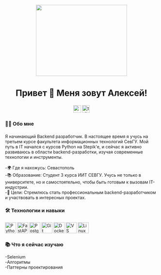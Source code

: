 <br clear="both">

<div align="center">
  <img height="234" width="300" src="https://i.pinimg.com/originals/f0/f0/d9/f0f0d932d6e39c7af5aa305cbd8da735.gif"  />
</div>


###

<h1 align="center">Привет 👋 Меня зовут Алексей!</h1>

###

<p align="center">
  <a href="mailto:aleksejparhomenko14192@gmail.com" target="_blank" style="text-decoration: none;">
    <img src="https://img.shields.io/badge/gmail-red" height="25" alt="yandex logo" />
  </a><a href="https://t.me/alex_pr1337" target="_blank" style="text-decoration: none;">
    <img src="https://img.shields.io/badge/Telegram-26A5E4?style=flat&logo=telegram&logoColor=white" height="25" alt="telegram logo" />
  </a>
</p>

###

###

<h3 align="left">👩‍💻  Обо мне</h3>

###

<p align="left">Я начинающий Backend разработчик. В настоящее время я учусь на третьем курсе факультета информационных технологий СевГУ. Мой путь в IT начался с курсов Python на Stepik'e, и сейчас я активно развиваюсь в области backend-разработки, изучая современные технологии и инструменты.<br><br>-🌍 Где я нахожусь: Севастополь<br>-📚 Образование: Студент 3 курса ИИТ СЕВГУ. Учусь не только в университете, но и самостоятельно, чтобы быть готовым к вызовам IT-индустрии.<br>-🚀 Цели: Стремлюсь стать профессиональным backend-разработчиком и участвовать в интересных проектах.<br></p>

###

<h3 align="left">🛠 Технологии и навыки</h3>

###

<div align="left">
  <a href="https://www.python.org/" target="_blank" rel="noreferrer"><img src="https://raw.githubusercontent.com/danielcranney/readme-generator/main/public/icons/skills/python-colored.svg" width="36" height="36" alt="Python" /></a>
  <a href="https://fastapi-tutorial.readthedocs.io/en/latest/" target="_blank" rel="noreferrer"><img src="https://raw.githubusercontent.com/danielcranney/readme-generator/main/public/icons/skills/fastapi-colored.svg" width="36" height="36" alt="FastAPI" /></a>
  <a href="https://www.postgresql.org/" target="_blank" rel="noreferrer"><img src="https://raw.githubusercontent.com/danielcranney/readme-generator/main/public/icons/skills/postgresql-colored.svg" width="36" height="36" alt="PostgreSQL" /></a>
  <a href="https://git-scm.com/" target="_blank" rel="noreferrer"><img src="https://raw.githubusercontent.com/danielcranney/readme-generator/main/public/icons/skills/git-colored.svg" width="36" height="36" alt="Git" /></a>
  <a href="https://www.docker.com/" target="_blank" rel="noreferrer"><img src="https://raw.githubusercontent.com/danielcranney/readme-generator/main/public/icons/skills/docker-colored.svg" width="36" height="36" alt="Docker" /></a>
  <a href="https://code.visualstudio.com/" target="_blank" rel="noreferrer"><img src="https://raw.githubusercontent.com/danielcranney/readme-generator/main/public/icons/skills/visualstudiocode.svg" width="36" height="36" alt="VS Code" /></a>
  <a href="https://www.linux.org" target="_blank" rel="noreferrer"><img src="https://raw.githubusercontent.com/danielcranney/readme-generator/main/public/icons/skills/linux-colored.svg" width="36" height="36" alt="Linux" /></a>
</div>

###
<h3 align="left">📚   Что я сейчас изучаю</h3>

<p>-Selenium<br>-Алгоритмы<br>-Паттерны проектирования</p>
